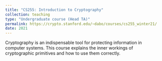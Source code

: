 ```yaml
---
title: "CS255: Introduction to Cryptography"
collection: teaching
type: "Undergraduate course (Head TA)"
permalink: https://crypto.stanford.edu/~dabo/courses/cs255_winter21/
date: 2021
---
```


Cryptography is an indispensable tool for protecting information in computer systems. This course explains the inner workings of cryptographic primitives and how to use them correctly. 